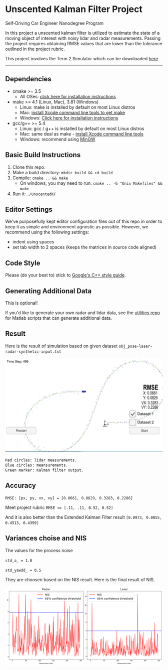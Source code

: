 # Unscented Kalman Filter Project

[//]: # (Image References)

[Output_img]: ./output/Result.PNG "Output_img"
[NIS_img]: ./output/NIS.PNG "NIS_img"
 


Self-Driving Car Engineer Nanodegree Program

In this project a unscented kalman filter is utilized to estimate the state of a moving object of interest with noisy lidar and radar measurements. Passing the project requires obtaining RMSE values that are lower than the tolerance outlined in the project rubric. 

This project involves the Term 2 Simulator which can be downloaded [here](https://github.com/udacity/self-driving-car-sim/releases)


---

## Dependencies

* cmake >= 3.5
  * All OSes: [click here for installation instructions](https://cmake.org/install/)
* make >= 4.1 (Linux, Mac), 3.81 (Windows)
  * Linux: make is installed by default on most Linux distros
  * Mac: [install Xcode command line tools to get make](https://developer.apple.com/xcode/features/)
  * Windows: [Click here for installation instructions](http://gnuwin32.sourceforge.net/packages/make.htm)
* gcc/g++ >= 5.4
  * Linux: gcc / g++ is installed by default on most Linux distros
  * Mac: same deal as make - [install Xcode command line tools](https://developer.apple.com/xcode/features/)
  * Windows: recommend using [MinGW](http://www.mingw.org/)

## Basic Build Instructions

1. Clone this repo.
2. Make a build directory: `mkdir build && cd build`
3. Compile: `cmake .. && make` 
   * On windows, you may need to run: `cmake .. -G "Unix Makefiles" && make`
4. Run it: `./UnscentedKF `

## Editor Settings

We've purposefully kept editor configuration files out of this repo in order to
keep it as simple and environment agnostic as possible. However, we recommend
using the following settings:

* indent using spaces
* set tab width to 2 spaces (keeps the matrices in source code aligned)

## Code Style

Please (do your best to) stick to [Google's C++ style guide](https://google.github.io/styleguide/cppguide.html).

## Generating Additional Data

This is optional!

If you'd like to generate your own radar and lidar data, see the
[utilities repo](https://github.com/udacity/CarND-Mercedes-SF-Utilities) for
Matlab scripts that can generate additional data.

## Result

Here is the result of simulation based on given dataset `obj_pose-laser-radar-synthetic-input.txt`

![alt text][Output_img]

```
Red circles: lidar measurements.
Blue circles: meansurements.
Green marker: Kalman filter output.
```

## Accuracy

`RMSE: [px, py, vx, vy] = [0.0661, 0.0829, 0.3283, 0.2286]`

Meet project rubric `RMSE <= [.11, .11, 0.52, 0.52]` 

And it is also better than the Extended Kalman Filter result `[0.0973, 0.0855, 0.4513, 0.4399]`

## Variances choise and NIS
The values for the process noise 

`std_a_ = 1.0 `

`std_yawdd_ = 0.5`

They are choosen based on the NIS result. Here is the final result of NIS.

![alt text][NIS_img]